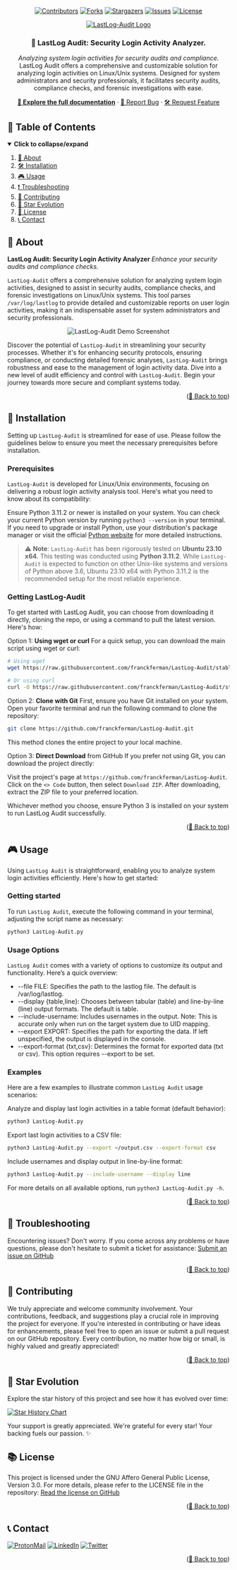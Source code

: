 <div id="top" align="center">

<!-- Shields Header -->
[![Contributors][contributors-shield]](https://github.com/franckferman/LastLog-Audit/graphs/contributors)
[![Forks][forks-shield]](https://github.com/franckferman/LastLog-Audit/network/members)
[![Stargazers][stars-shield]](https://github.com/franckferman/LastLog-Audit/stargazers)
[![Issues][issues-shield]](https://github.com/franckferman/LastLog-Audit/issues)
[![License][license-shield]](https://github.com/franckferman/LastLog-Audit/blob/stable/LICENSE)

<!-- Logo -->
<a href="https://github.com/franckferman/LastLog-Audit">
  <img src="https://raw.githubusercontent.com/franckferman/LastLog-Audit/stable/docs/github/graphical_resources/Logo-Without_background-lastlog-audit.png" alt="LastLog-Audit Logo" width="auto" height="auto">
</a>

<!-- Title & Tagline -->
<h3 align="center">📝 LastLog Audit: Security Login Activity Analyzer.</h3>
<p align="center">
    <em>Analyzing system login activities for security audits and compliance.</em>
    <br>
     LastLog Audit offers a comprehensive and customizable solution for analyzing login activities on Linux/Unix systems. Designed for system administrators and security professionals, it facilitates security audits, compliance checks, and forensic investigations with ease.
</p>

<!-- Links & Demo -->
<p align="center">
    <a href="https://github.com/franckferman/LastLog-Audit/blob/stable/README.md" class="button-style"><strong>📘 Explore the full documentation</strong></a>
    ·
    <a href="https://github.com/franckferman/LastLog-Audit/issues">🐞 Report Bug</a>
    ·
    <a href="https://github.com/franckferman/LastLog-Audit/issues">🛠️ Request Feature</a>
</p>

</div>

## 📜 Table of Contents

<details open>
  <summary><strong>Click to collapse/expand</strong></summary>
  <ol>
    <li><a href="#-about">📖 About</a></li>
    <li><a href="#-installation">🛠️ Installation</a></li>
    <li><a href="#-usage">🎮 Usage</a></li>
    <li><a href="#-troubleshooting">❗ Troubleshooting</a></li>
    <li><a href="#-contributing">🤝 Contributing</a></li>
    <li><a href="#-star-evolution">🌠 Star Evolution</a></li>
    <li><a href="#-license">📜 License</a></li>
    <li><a href="#-contact">📞 Contact</a></li>
  </ol>
</details>

## 📖 About

**LastLog Audit: Security Login Activity Analyzer** _Enhance your security audits and compliance checks._

`LastLog-Audit` offers a comprehensive solution for analyzing system login activities, designed to assist in security audits, compliance checks, and forensic investigations on Linux/Unix systems. This tool parses `/var/log/lastlog` to provide detailed and customizable reports on user login activities, making it an indispensable asset for system administrators and security professionals.

<p align="center">
  <img src="https://raw.githubusercontent.com/franckferman/LastLog-Audit/stable/docs/github/graphical_resources/Screenshot-LastLog-Audit_Demo.png" alt="LastLog-Audit Demo Screenshot" width="auto" height="auto">
</p>

Discover the potential of `LastLog-Audit` in streamlining your security processes. Whether it's for enhancing security protocols, ensuring compliance, or conducting detailed forensic analyses, `LastLog-Audit` brings robustness and ease to the management of login activity data. Dive into a new level of audit efficiency and control with `LastLog-Audit`. Begin your journey towards more secure and compliant systems today.

<p align="right">(<a href="#top">🔼 Back to top</a>)</p>

## 🚀 Installation

Setting up `LastLog-Audit` is streamlined for ease of use. Please follow the guidelines below to ensure you meet the necessary prerequisites before installation.

### Prerequisites

`LastLog-Audit` is developed for Linux/Unix environments, focusing on delivering a robust login activity analysis tool. Here's what you need to know about its compatibility:

Ensure Python 3.11.2 or newer is installed on your system. You can check your current Python version by running `python3 --version` in your terminal. If you need to upgrade or install Python, use your distribution's package manager or visit the official [Python website](https://www.python.org/downloads/) for more detailed instructions.

> ⚠️ **Note**: `LastLog-Audit` has been rigorously tested on **Ubuntu 23.10 x64**. This testing was conducted using **Python 3.11.2**. While `LastLog-Audit` is expected to function on other Unix-like systems and versions of Python above 3.6, Ubuntu 23.10 x64 with Python 3.11.2 is the recommended setup for the most reliable experience.

### Getting LastLog-Audit

To get started with LastLog Audit, you can choose from downloading it directly, cloning the repo, or using a command to pull the latest version. Here's how:

Option 1: **Using wget or curl**
For a quick setup, you can download the main script using wget or curl:
```bash
# Using wget
wget https://raw.githubusercontent.com/franckferman/LastLog-Audit/stable/LastLog-Audit.py

# Or using curl
curl -O https://raw.githubusercontent.com/franckferman/LastLog-Audit/stable/LastLog-Audit.py
```

Option 2: **Clone with Git**
First, ensure you have Git installed on your system. Open your favorite terminal and run the following command to clone the repository:
```bash
git clone https://github.com/franckferman/LastLog-Audit.git
```

This method clones the entire project to your local machine.

Option 3: **Direct Download** from GitHub
If you prefer not using Git, you can download the project directly:

Visit the project's page at `https://github.com/franckferman/LastLog-Audit`.
Click on the `<> Code` button, then select `Download ZIP`.
After downloading, extract the ZIP file to your preferred location.

Whichever method you choose, ensure Python 3 is installed on your system to run LastLog Audit successfully.

<p align="right">(<a href="#top">🔼 Back to top</a>)</p>

## 🎮 Usage

Using `LastLog Audit` is straightforward, enabling you to analyze system login activities efficiently. Here's how to get started:

### **Getting started**

To run `LastLog Audit`, execute the following command in your terminal, adjusting the script name as necessary:
```bash
python3 LastLog-Audit.py
```

### Usage Options

`LastLog Audit` comes with a variety of options to customize its output and functionality. Here’s a quick overview:

- --file FILE: Specifies the path to the lastlog file. The default is /var/log/lastlog.
- --display {table,line}: Chooses between tabular (table) and line-by-line (line) output formats. The default is table.
- --include-username: Includes usernames in the output. Note: This is accurate only when run on the target system due to UID mapping.
- --export EXPORT: Specifies the path for exporting the data. If left unspecified, the output is displayed in the console.
- --export-format {txt,csv}: Determines the format for exported data (txt or csv). This option requires --export to be set.

### Examples

Here are a few examples to illustrate common `LastLog Audit` usage scenarios:

Analyze and display last login activities in a table format (default behavior):
```bash
python3 LastLog-Audit.py
```

Export last login activities to a CSV file:
```bash
python3 LastLog-Audit.py --export ~/output.csv --export-format csv
```

Include usernames and display output in line-by-line format:
```bash
python3 LastLog-Audit.py --include-username --display line
```

For more details on all available options, run `python3 LastLog-Audit.py -h`.

<p align="right">(<a href="#top">🔼 Back to top</a>)</p>

## 🔧 Troubleshooting

Encountering issues? Don't worry. If you come across any problems or have questions, please don't hesitate to submit a ticket for assistance: [Submit an issue on GitHub](https://github.com/franckferman/LastLog-Audit/issues)

<p align="right">(<a href="#top">🔼 Back to top</a>)</p>

## 🤝 Contributing

We truly appreciate and welcome community involvement. Your contributions, feedback, and suggestions play a crucial role in improving the project for everyone. If you're interested in contributing or have ideas for enhancements, please feel free to open an issue or submit a pull request on our GitHub repository. Every contribution, no matter how big or small, is highly valued and greatly appreciated!

<p align="right">(<a href="#top">🔼 Back to top</a>)</p>

## 🌠 Star Evolution

Explore the star history of this project and see how it has evolved over time:

<a href="https://star-history.com/#franckferman/LastLog-Audit&Timeline">
  <picture>
    <source media="(prefers-color-scheme: dark)" srcset="https://api.star-history.com/svg?repos=franckferman/LastLog-Audit&type=Timeline&theme=dark" />
    <img alt="Star History Chart" src="https://api.star-history.com/svg?repos=franckferman/LastLog-Audit&type=Timeline" />
  </picture>
</a>

Your support is greatly appreciated. We're grateful for every star! Your backing fuels our passion. ✨

## 📚 License

This project is licensed under the GNU Affero General Public License, Version 3.0. For more details, please refer to the LICENSE file in the repository: [Read the license on GitHub](https://github.com/franckferman/LastLog-Audit/blob/stable/LICENSE)

<p align="right">(<a href="#top">🔼 Back to top</a>)</p>

## 📞 Contact

[![ProtonMail][protonmail-shield]](mailto:contact@franckferman.fr) 
[![LinkedIn][linkedin-shield]](https://www.linkedin.com/in/franckferman)
[![Twitter][twitter-shield]](https://www.twitter.com/franckferman)

<p align="right">(<a href="#top">🔼 Back to top</a>)</p>

<!-- MARKDOWN LINKS & IMAGES -->
<!-- https://www.markdownguide.org/basic-syntax/#reference-style-links -->
[contributors-shield]: https://img.shields.io/github/contributors/franckferman/LastLog-Audit.svg?style=for-the-badge
[contributors-url]: https://github.com/franckferman/LastLog-Audit/graphs/contributors
[forks-shield]: https://img.shields.io/github/forks/franckferman/LastLog-Audit.svg?style=for-the-badge
[forks-url]: https://github.com/franckferman/LastLog-Audit/network/members
[stars-shield]: https://img.shields.io/github/stars/franckferman/LastLog-Audit.svg?style=for-the-badge
[stars-url]: https://github.com/franckferman/LastLog-Audit/stargazers
[issues-shield]: https://img.shields.io/github/issues/franckferman/LastLog-Audit.svg?style=for-the-badge
[issues-url]: https://github.com/franckferman/LastLog-Audit/issues
[license-shield]: https://img.shields.io/github/license/franckferman/LastLog-Audit.svg?style=for-the-badge
[license-url]: https://github.com/franckferman/LastLog-Audit/blob/stable/LICENSE
[protonmail-shield]: https://img.shields.io/badge/ProtonMail-8B89CC?style=for-the-badge&logo=protonmail&logoColor=blueviolet
[linkedin-shield]: https://img.shields.io/badge/-LinkedIn-black.svg?style=for-the-badge&logo=linkedin&colorB=blue
[twitter-shield]: https://img.shields.io/badge/-Twitter-black.svg?style=for-the-badge&logo=twitter&colorB=blue
